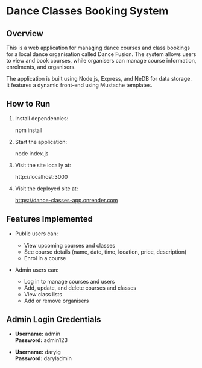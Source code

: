 # Dance Classes Booking System

## Overview

This is a web application for managing dance courses and class bookings for a local dance organisation called Dance Fusion. The system allows users to view and book courses, while organisers can manage course information, enrolments, and organisers.

The application is built using Node.js, Express, and NeDB for data storage. It features a dynamic front-end using Mustache templates.

## How to Run

1. Install dependencies:

   npm install

2. Start the application:

   node index.js

3. Visit the site locally at:  

   http://localhost:3000

4. Visit the deployed site at:

    https://dance-classes-app.onrender.com


## Features Implemented

- Public users can:
  - View upcoming courses and classes
  - See course details (name, date, time, location, price, description)
  - Enrol in a course

- Admin users can:
  - Log in to manage courses and users
  - Add, update, and delete courses and classes
  - View class lists
  - Add or remove organisers


## Admin Login Credentials

- **Username:** admin  
  **Password:** admin123

- **Username:** darylg  
  **Password:** daryladmin
